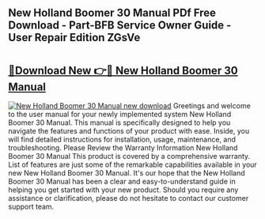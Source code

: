 ## New Holland Boomer 30 Manual PDf Free Download - Part-BFB Service Owner Guide - User Repair Edition ZGsVe

# <h2><a href="http://bc92292.oget.top/?id=New+Holland+Boomer+30+Manual">🔗Download New 👉🔴 New Holland Boomer 30 Manual</a></h2>

[![New Holland Boomer 30 Manual new download](https://i.imgur.com/5g1atiW.png)](http://bc92292.oget.top/?id=New+Holland+Boomer+30+Manual)
Greetings and welcome to the user manual for your newly implemented system New Holland Boomer 30 Manual. This manual is specifically designed to help you navigate the features and functions of your product with ease. Inside, you will find detailed instructions for installation, usage, maintenance, and troubleshooting. Please Review the Warranty Information New Holland Boomer 30 Manual This product is covered by a comprehensive warranty. List of features are just some of the remarkable capabilities available in your new New Holland Boomer 30 Manual. It's our hope that the New Holland Boomer 30 Manual has been a clear and easy-to-understand guide in helping you get started with your new product. Should you require any assistance or clarification, please do not hesitate to contact our customer support team.
